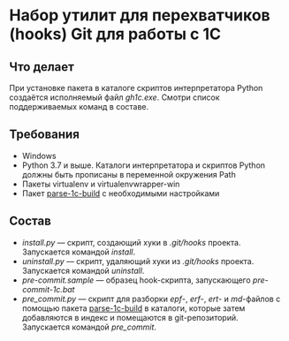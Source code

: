 Набор утилит для перехватчиков (hooks) Git для работы с 1С
===

Что делает
---

При установке пакета в каталоге скриптов интерпретатора Python создаётся исполняемый файл *gh1c.exe*. Смотри список 
поддерживаемых команд в составе.

Требования
---

- Windows
- Python 3.7 и выше. Каталоги интерпретатора и скриптов Python должны быть прописаны в переменной окружения Path
- Пакеты virtualenv и virtualenvwrapper-win
- Пакет [parse-1c-build][1] с необходимыми настройками

Состав
---

- *install.py* — скрипт, создающий хуки в *.git/hooks* проекта. Запускается командой *install*.
- *uninstall.py* — скрипт, удаляющий хуки из *.git/hooks* проекта. Запускается командой *uninstall*.
- *pre-commit.sample* — образец hook-скрипта, запускающего *pre-commit-1c.bat*
- *pre_commit.py* — скрипт для разборки *epf*-, *erf*-, *ert*- и *md*-файлов с помощью пакета 
[parse-1c-build][1] в каталоги, которые затем добавляются в индекс и помещаются в git-репозиторий. Запускается командой 
*pre_commit*.

[1]: https://github.com/Cujoko/parse-1c-build
